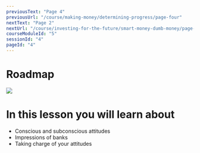 ```yaml
---
previousText: "Page 4"
previousUrl: "/course/making-money/determining-progress/page-four"
nextText: "Page 2"
nextUrl: "/course/investing-for-the-future/smart-money-dumb-money/page-two"
courseModuleId: "5"
sessionId: "4"
pageId: "4"
---
```



# Roadmap

<img src="/assets/img/roadmap.png" />

# In this lesson you will learn about

- Conscious and subconscious attitudes
- Impressions of banks
- Taking charge of your attitudes